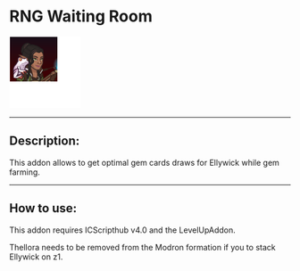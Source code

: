 # RNG Waiting Room

<p align="left">
<img alt="Ellywick" height="128" src="Images/Ellywick_portrait.png" width="128"/>
</p>

___

## Description:

This addon allows to get optimal gem cards draws for Ellywick while gem farming.

___

## How to use:
This addon requires ICScripthub v4.0 and the LevelUpAddon.  

Thellora needs to be removed from the Modron formation if you to stack Ellywick on z1.